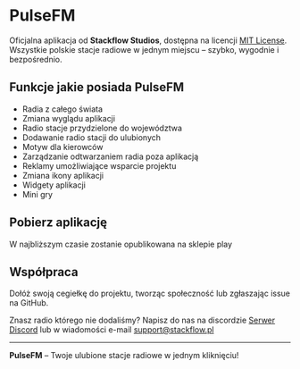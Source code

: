# PulseFM

Oficjalna aplikacja od **Stackflow Studios**, dostępna na licencji [MIT License](LICENSE).  
Wszystkie polskie stacje radiowe w jednym miejscu – szybko, wygodnie i bezpośrednio.

## Funkcje jakie posiada PulseFM

- Radia z całego świata
- Zmiana wyglądu aplikacji
- Radio stacje przydzielone do województwa
- Dodawanie radio stacji do ulubionych
- Motyw dla kierowców
- Zarządzanie odtwarzaniem radia poza aplikacją
- Reklamy umożliwiające wsparcie projektu
- Zmiana ikony aplikacji
- Widgety aplikacji
- Mini gry

## Pobierz aplikację

W najbliższym czasie zostanie opublikowana na sklepie play

## Współpraca

Dołóż swoją cegiełkę do projektu, tworząc społeczność lub zgłaszając issue na GitHub.

Znasz radio którego nie dodaliśmy? Napisz do nas na discordzie [Serwer Discord](https://discord.gg/MtPs7WXyJu) lub w wiadomości e-mail [support@stackflow.pl](mailto:support@stackflow.pl)

---

**PulseFM** – Twoje ulubione stacje radiowe w jednym kliknięciu!
